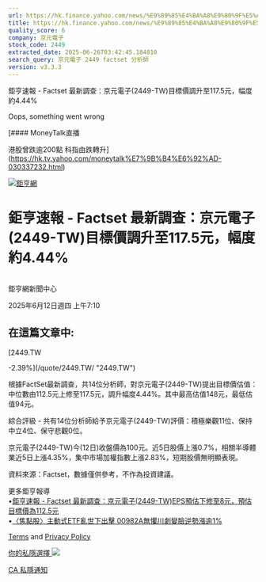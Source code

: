 ```yaml
---
url: https://hk.finance.yahoo.com/news/%E9%89%85%E4%BA%A8%E9%80%9F%E5%A0%B1-factset-%E6%9C%80%E6%96%B0%E8%AA%BF%E6%9F%A5-%E4%BA%AC%E5%85%83%E9%9B%BB%E5%AD%90-2449-141016958.html
title: https://hk.finance.yahoo.com/news/%E9%89%85%E4%BA%A8%E9%80%9F%E5%A0%B1-factset-%E6%9C%80%E6%96%B0%E8
quality_score: 6
company: 京元電子
stock_code: 2449
extracted_date: 2025-06-26T03:42:45.184810
search_query: 京元電子 2449 factset 分析師
version: v3.3.3
---
```


鉅亨速報 - Factset 最新調查：京元電子(2449-TW)目標價調升至117.5元，幅度約4.44% 


Oops, something went wrong

 

[#### MoneyTalk直播

港股曾跌逾200點 科指由跌轉升](https://hk.tv.yahoo.com/moneytalk%E7%9B%B4%E6%92%AD-030337232.html)

[![鉅亨網](https://s.yimg.com/ny/api/res/1.2/UM5hrThmhlnSiBO4o4qlLg--/YXBwaWQ9aGlnaGxhbmRlcjt3PTE0NjtoPTQ4O2NmPXdlYnA-/https://s.yimg.com/os/creatr-uploaded-images/2020-01/147c7630-36ab-11ea-ae7c-5ee7a0016555)](http://www.cnyes.com/ "鉅亨網")

# 鉅亨速報 - Factset 最新調查：京元電子(2449-TW)目標價調升至117.5元，幅度約4.44%

![](data:image/gif;base64,R0lGODlhAQABAIAAAAAAAP///ywAAAAAAQABAAACAUwAOw==)

鉅亨網新聞中心

2025年6月12日週四 上午7:10

## 在這篇文章中:

[2449.TW

-2.39%](/quote/2449.TW/ "2449.TW")

根據FactSet最新調查，共14位分析師，對京元電子(2449-TW)提出目標價估值：中位數由112.5元上修至117.5元，調升幅度4.44%。其中最高估值148元，最低估值94元。

綜合評級 - 共有14位分析師給予京元電子(2449-TW)評價：積極樂觀11位、保持中立4位、保守悲觀0位。

京元電子(2449-TW)今(12日)收盤價為100元。近5日股價上漲0.7%，相關半導體業近5日上漲4.35%，集中市場加權指數上漲2.83%，短期股價無明顯表現。

資料來源：Factset，數據僅供參考，不作為投資建議。

更多鉅亨報導  
•[鉅亨速報 - Factset 最新調查：京元電子(2449-TW)EPS預估下修至8元，預估目標價為112.5元](https://news.cnyes.com/news/id/6014560?utm_source=yahoo&utm_medium=RSS&utm_campaign=relate)  
•[〈焦點股〉主動式ETF亂世下出擊 00982A無懼川劇變臉逆勢漲逾1%](https://news.cnyes.com/news/id/5993339?utm_source=yahoo&utm_medium=RSS&utm_campaign=relate)

[Terms](https://guce.yahoo.com/terms?locale=zh-Hant-HK)  and [Privacy Policy](https://guce.yahoo.com/privacy-policy?locale=zh-Hant-HK)

[你的私隱選擇 ![](https://s.yimg.com/dv/static/siteApp/img/privacy-choice-control.png)](https://guce.yahoo.com/state-controls?locale=zh-Hant-HK&state=CA)

[CA 私隱通知](https://guce.yahoo.com/ca-notice?locale=zh-Hant-HK)